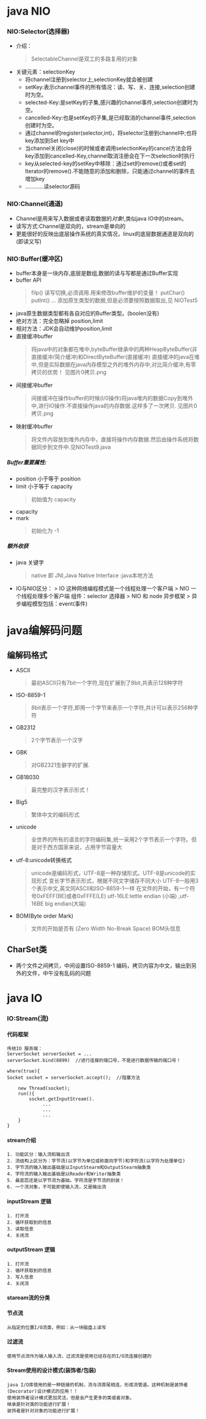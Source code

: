 

# java NIO

### NIO:Selector(选择器)
+ 介绍：
    > SelectableChannel是双工的多路复用的对象
+ 关键元素：selectionKey
    + 将channel注册到selector上,selectionKey就会被创建
    + setKey:表示channel事件的所有情况：读、写、关、连接,selection创建时为空。
    + selected-Key:是setKey的子集,感兴趣的channel事件,selection创建时为空。
    + cancelled-Key:也是setKey的子集,是已经取消的channel事件,selection创建时为空。
    + 通过channel的register(selector,int)，将selector注册到channel中;也将key添加到Set key中
    + 当channel关闭(close)的时候或者调用selectionKey的cancel方法会将key添加到cancelled-Key,channel取消注册会在下一次selection时执行
    + key从selected-key的setKey中移除：通过set的remove()或者set的Iterator的remove().不能随意的添加和删除，只能通过channel的事件去增加key
    + ............读selector源码
    
### NIO:Channel(通道)
+ Channel是用来写入数据或者读取数据的*对象*!,类似java IO中的stream。
+ 读写方式:Channel是双向的，stream是单向的
+ 更能很好的反映出底层操作系统的真实情况，linux的底层数据通道是双向的(即读又写)
### NIO:Buffer(缓冲区)
+ buffer本身是一块内存,底层是数组,数据的读与写都是通过Buffer实现
+ buffer API
    > filp() 读写切换,必须调用.用来修改buffer维护的变量！
    > putChar() putInt() ... 添加原生类型的数据,但是必须要按照数据取出,见 NIOTest5
+ java原生数据类型都有各自对应的Buffer类型。(boolen没有)
+ 绝对方法：完全忽略掉 position,limit
+ 相对方法：JDK会自动维护position,limit
+ 直接缓冲buffer
    > 将java中的对象都在堆中,byteBuffer继承中的两种HeapByteBuffer(非直接缓冲/简介缓冲)和DirectByteBuffer(直接缓冲)
    直接缓冲的java在堆中,但是实际数据在java内存模型之外的堆外内存中,对比简介缓冲,有零拷贝的优势！ 见图片0拷贝.png
+ 间接缓冲buffer    
    > 间接缓冲在操作buffer的时候(I/0操作)将java堆内的数据Copy到堆外中,进行IO操作.不直接操作java的内存数据.这样多了一次拷贝. 见图片0拷贝.png
+ 映射缓冲buffer
    > 将文件内容放到堆外内存中，直接将操作内存数据.然后由操作系统将数据同步到文件中.见NIOTest9.java
##### Buffer重要属性:
+ position  小于等于 position
+ limit 小于等于 capacity 
    > 初始值为 capacity
+ capacity
+ mark
    > 初始化为 -1

##### 额外收获
+ java 关键字
    > native  即 JNI,Java Native Interface :java本地方法
+ IO与NIO区分：
      > IO 这种网络编程模式是一个线程处理一个客户端 
      > NIO 一个线程处理多个客户端 组件：selector 选择器
      > NIO 和 node 异步框架
      > 异步编程模型包括：event(事件)

# java编解码问题
## 编解码格式
+ ASCII
    > 最初ASCII只有7bit一个字符,现在扩展到了8bit,共表示128种字符
+ ISO-8859-1
    > 8bit表示一个字符,即用一个字节来表示一个字符,共计可以表示256种字符
+ GB2312
    > 2个字节表示一个汉字
+ GBK
    > 对GB2321生僻字的扩展.    
+ GB18030
    > 最完整的汉字表示形式！
+ Big5
    > 繁体中文的编码形式
+ unicode
    > 全世界的所有的语言的字符编码集,统一采用2个字节表示一个字符。但是对于西方国家来说，占用字节容量大
+ utf-8:unicode转换格式
    > unicode是编码形式，UTF-8是一种存储形式。UTF-8是unicode的实现形式
    > 变长字节表示形式，根据不同文字储存不同大小
    > UTF-8一般用3个表示中文,英文同ASCII和ISO-8859-1一样
    > 在文件的开始，有一个符号0xFEFF(BE)或者0xFFFE(LE) utf-16LE:lettle endian (小端) ,utf-16BE big endian(大端)
+ BOM(Byte order Mark)
    > 文件的开始是否有 (Zero Width No-Break Space) BOM头信息
## CharSet类

+ 两个文件之间拷贝，中间设置ISO-8859-1 编码，拷贝内容为中文，输出到另外的文件，中午没有乱码的问题

# java IO

### IO:Stream(流)
#### 代码框架
    传统IO 服务端：
    ServerSocket serverSocket = ...
    serverSocket.bind(8899)  //进行连接的端口号，不是进行数据传输的端口号！
   
    where(true){
    Socket socket = serverSocket.accept();  //阻塞方法
    
        new Thread(socket);
        run(){
            socket.getInputStream(). 
                 ...
                 ...
                 ...
        }
    }

    
#### stream介绍
    1. 功能区分：输入流和输出流
    2. 流结构上区分为：字节流(以字节为单位或称面向字节)和字符流(以字符为处理单位)
    3. 字节流的输入输出基础是以InputStearm和OutputStearm抽象类
    4. 字符流的输入输出基础是以Reader和Writer抽象类
    5. 最底层还是以字节流为基础。字符流是字节流的封装！
    6. 一个流对象，不可能即使输入流，又是输出流
#### inputStream 逻辑
    1. 打开流
    2. 循环获取到的信息
    3. 读取信息
    4. 关闭流
#### outputStream 逻辑
    1. 打开流
    2. 循环获取到的信息
    3. 写入信息
    4. 关闭流
#### staream流的分类
#### 节点流
    从指定的位置I/O流类，例如：从一块磁盘上读写
#### 过滤流
    使用节点流作为输入输入流，过滤流是使用已经存在的I/O流连接创建的
#### Stream使用的设计模式(装饰者/包装)
    java I/O库使用的是一种链接的机制，流与流首尾相连，形成流管道。这种机制是装饰者(Decorator)设计模式的应用！！
    使用装饰者设计模式更加灵活，但是会产生更多的类或者对象。
    继承是针对类的功能进行扩展！
    装饰者是针对对象的功能进行扩展！

